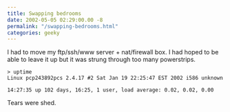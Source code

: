 ```yaml
---
title: Swapping bedrooms
date: 2002-05-05 02:29:00.00 -8
permalink: "/swapping-bedrooms.html"
categories: geeky
---
```

I had to move my ftp/ssh/www server + nat/firewall box. I had hoped to be able
to leave it up but it was strung through too many powerstrips.

```shell
> uptime
Linux pcp243892pcs 2.4.17 #2 Sat Jan 19 22:25:47 EST 2002 i586 unknown

14:27:35 up 102 days, 16:25, 1 user, load average: 0.02, 0.02, 0.00
```

Tears were shed.


